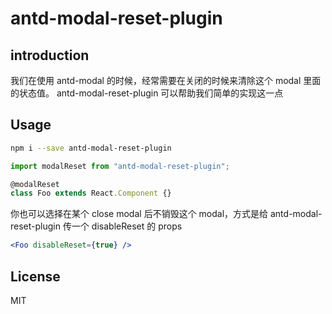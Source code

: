 # antd-modal-reset-plugin

## introduction

我们在使用 antd-modal 的时候，经常需要在关闭的时候来清除这个 modal 里面的状态值。
antd-modal-reset-plugin 可以帮助我们简单的实现这一点

## Usage

```bash
npm i --save antd-modal-reset-plugin
```

```js
import modalReset from "antd-modal-reset-plugin";

@modalReset
class Foo extends React.Component {}
```

你也可以选择在某个 close modal 后不销毁这个 modal，方式是给 antd-modal-reset-plugin 传一个 disableReset 的 props

```jsx
<Foo disableReset={true} />
```

## License

MIT
